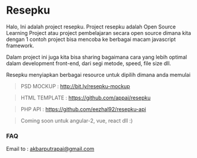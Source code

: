 # Resepku 

Halo, Ini adalah project resepku.
Project resepku adalah Open Source Learning Project atau project pembelajaran secara open source dimana kita dengan 1 contoh project bisa mencoba ke berbagai macam javascript framework.

Dalam project ini juga kita bisa sharing bagaimana cara yang lebih optimal dalam development front-end, dari segi metode, speed, file size dll.

Resepku menyiapkan berbagai resource untuk dipilih dimana anda memulai

> PSD MOCKUP : http://bit.ly/resepku-mockup

> HTML TEMPLATE : https://github.com/appai/resepku

> PHP API : https://github.com/eezhal92/resepku-api

> Coming soon untuk angular-2, vue, react dll :)

### FAQ

Email to : akbarputrapai@gmail.com
